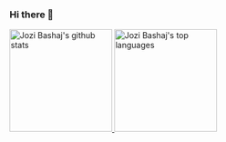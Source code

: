 ### Hi there 👋

<!--
**CodeAlb/codealb** is a ✨ _special_ ✨ repository because its `README.md` (this file) appears on your GitHub profile.

Here are some ideas to get you started:

- 🔭 I’m currently working on ...
- 🌱 I’m currently learning ...
- 👯 I’m looking to collaborate on ...
- 🤔 I’m looking for help with ...
- 💬 Ask me about ...
- 📫 How to reach me: ...
- 😄 Pronouns: ...
- ⚡ Fun fact: ...
-->

<a href="https://www.linkedin.com/in/jozibashaj">
  <img height="180rem" src="https://github-readme-stats.vercel.app/api?username=CodeAlb&show_icons=true&theme=react" alt="Jozi Bashaj's github stats" />
  <img height="180rem" src="https://github-readme-stats.vercel.app/api/top-langs/?username=CodeAlb&layout=compact&theme=react" alt="Jozi Bashaj's top languages" />
</a>
